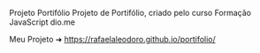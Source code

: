 Projeto Portifólio
Projeto de  Portifólio, criado pelo curso Formação JavaScript dio.me

Meu Projeto ➜
https://rafaelaleodoro.github.io/portifolio/
